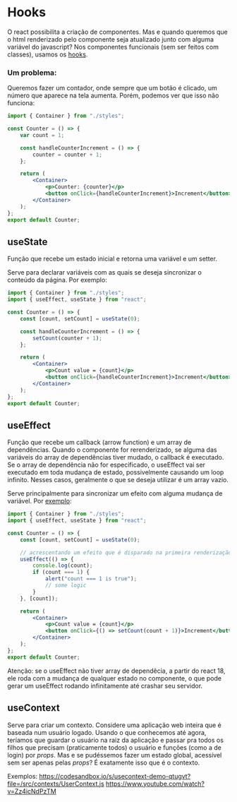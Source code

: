 # Hooks

O react possibilita a criação de componentes. Mas e quando queremos que o html renderizado pelo componente seja atualizado junto com alguma variável do javascript? Nos componentes funcionais (sem ser feitos com classes), usamos os [hooks](https://reactjs.org/docs/hooks-reference.html).

### Um problema:

Queremos fazer um contador, onde sempre que um botão é clicado, um número que aparece na tela aumenta. Porém, podemos ver que isso não funciona:

```jsx
import { Container } from "./styles";

const Counter = () => {
	var count = 1;

	const handleCounterIncrement = () => {
		counter = counter + 1;
	};

	return (
		<Container>
			<p>Counter: {counter}</p>
			<button onClick={handleCounterIncrement}>Increment</button>
		</Container>
	);
};
export default Counter;
```

## useState

Função que recebe um estado inicial e retorna uma variável e um setter.

Serve para declarar variáveis com as quais se deseja sincronizar o conteúdo da página. Por exemplo:

```jsx
import { Container } from "./styles";
import { useEffect, useState } from "react";

const Counter = () => {
	const [count, setCount] = useState(0);

	const handleCounterIncrement = () => {
		setCount(counter + 1);
	};

	return (
		<Container>
			<p>Count value = {count}</p>
			<button onClick={handleCounterIncrement}>Increment</button>
		</Container>
	);
};
export default Counter;
```

## useEffect

Função que recebe um callback (arrow function) e um array de dependências. Quando o componente for rerenderizado, se alguma das variáveis do array de dependências tiver mudado, o callback é executado.
Se o array de dependência não for especificado, o useEffect vai ser executado em toda mudança de estado, possivelmente causando um loop infinito. Nesses casos, geralmente o que se deseja utilizar é um array vazio.

Serve principalmente para sincronizar um efeito com alguma mudança de variável. Por [exemplo](https://codesandbox.io/s/hooks-demo-0otg5h):

```jsx
import { Container } from "./styles";
import { useEffect, useState } from "react";

const Counter = () => {
	const [count, setCount] = useState(0);

	// acrescentando um efeito que é disparado na primeira renderização, e depois sempre que count muda:
	useEffect(() => {
		console.log(count);
		if (count === 1) {
			alert("count === 1 is true");
			// some logic
		}
	}, [count]);

	return (
		<Container>
			<p>Count value = {count}</p>
			<button onClick={() => setCount(count + 1)}>Increment</button>
		</Container>
	);
};
export default Counter;
```

Atenção: se o useEffect não tiver array de dependêcia, a partir do react 18, ele roda com a mudança de qualquer estado no componente, o que pode gerar um useEffect rodando infinitamente até crashar seu servidor.

## useContext

Serve para criar um contexto. Considere uma aplicação web inteira que é baseada num usuário logado. Usando o que conhecemos até agora, teríamos que guardar o usuário na raíz da aplicação e passar pra todos os filhos que precisam (praticamente todos) o usuário e funções (como a de login) por _props_.
Mas e se pudéssemos fazer um estado global, acessível sem ser apenas pelas _props_? É exatamente isso que é o contexto.

Exemplos:
https://codesandbox.io/s/usecontext-demo-qtugvt?file=/src/contexts/UserContext.js
https://www.youtube.com/watch?v=Zz4icNdPzTM